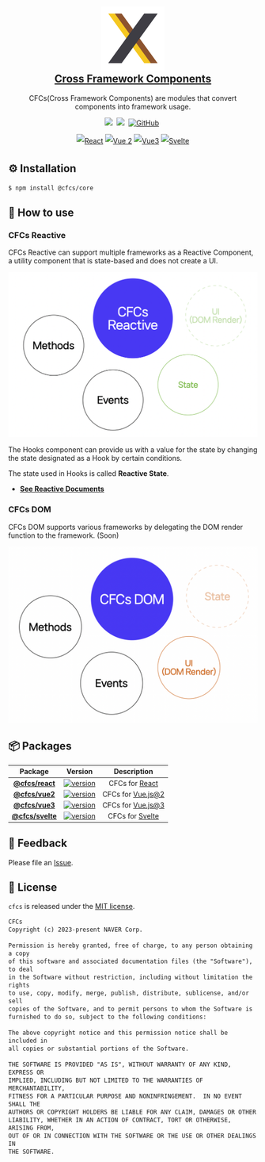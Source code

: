 
<p align="center"></p>

<h2 align="center" style="max-width: 100%;">
  <img src="https://raw.githubusercontent.com/naver/cfcs/main/images/logo.png" /><br/>
  <a href="#">Cross Framework Components</a>
</h2>

<p align="center">CFCs(Cross Framework Components) are modules that convert components into framework usage.</p>


<p align="middle">
<a href="https://www.npmjs.com/package/@cfcs/core" target="_blank"><img src="https://img.shields.io/npm/v/@cfcs/core.svg?style=flat-square&color=00d8ff&label=version&logo=NPM"></a>&nbsp;
<img src="https://img.shields.io/badge/language-typescript-blue.svg?style=flat-square" />&nbsp;
<a href="https://github.com/naver/cfcs/blob/main/LICENSE" target="_blank"><img alt="GitHub" src="https://img.shields.io/github/license/naver/cfcs.svg?style=flat-square&label=%F0%9F%93%9C%20license&color=08CE5D" /></a>&nbsp;
</p>

<p align="center" style="line-height: 2;">
  <a href="https://github.com/naver/cfcs/tree/main/packages/react"><img alt="React" src="https://img.shields.io/static/v1.svg?label=&message=React&style=flat-square&logo=React&logoColor=white&color=61dafb" /></a>
  <a href="https://github.com/naver/cfcs/tree/main/packages/vue2"><img alt="Vue 2" src="https://img.shields.io/static/v1.svg?label=&message=Vue 2&style=flat-square&logo=Vue.js&logoColor=white&color=42b883" /></a>
  <a href="https://github.com/naver/cfcs/tree/main/packages/vue3"><img alt="Vue3" src="https://img.shields.io/static/v1.svg?label=&message=Vue3&style=flat-square&logo=Vue.js&logoColor=white&color=42b883" /></a>
  <a href="https://github.com/naver/cfcs/tree/main/packages/svelte"><img alt="Svelte" src="https://img.shields.io/static/v1.svg?label=&message=Svelte&style=flat-square&logo=svelte&logoColor=white&color=FF3E00" /></a>
</p>

## ⚙️ Installation
```sh
$ npm install @cfcs/core
```

## 🏃 How to use

### CFCs Reactive
CFCs Reactive can support multiple frameworks as a Reactive Component, a utility component that is state-based and does not create a UI.


![](https://raw.githubusercontent.com/naver/cfcs/main/images/cfcs-reactive.png)


The Hooks component can provide us with a value for the state by changing the state designated as a Hook by certain conditions.

The state used in Hooks is called **Reactive State**.


* [**See Reactive Documents**](https://github.com/naver/cfcs/blob/main/reactive.md)

### CFCs DOM

CFCs DOM supports various frameworks by delegating the DOM render function to the framework. (Soon)

![](https://raw.githubusercontent.com/naver/cfcs/main/images/cfcs-dom.png)



## 📦 Packages
|Package|Version|Description|
|:-----:|:-----:|:-----:|
|[**@cfcs/react**](https://github.com/naver/cfcs/blob/main/packages/react/README.md)|<a href="https://www.npmjs.com/package/@cfcs/react" target="_blank"><img src="https://img.shields.io/npm/v/@cfcs/react?style=flat-square&color=00d8ff&label=%F0%9F%94%96" alt="version" /></a>|CFCs for [React](https://reactjs.org/)|
|[**@cfcs/vue2**](https://github.com/naver/cfcs/blob/main/packages/vue/README.md)|<a href="https://www.npmjs.com/package/@cfcs/vue2" target="_blank"><img src="https://img.shields.io/npm/v/@cfcs/vue2?style=flat-square&color=42b883&label=%F0%9F%94%96" alt="version" /></a>|CFCs for [Vue.js@2](https://vuejs.org/v2/guide/index.html)|
|[**@cfcs/vue3**](https://github.com/naver/cfcs/blob/main/packages/vue3/README.md)|<a href="https://www.npmjs.com/package/@cfcs/vue3" target="_blank"><img src="https://img.shields.io/npm/v/@cfcs/vue3?style=flat-square&color=42b883&label=%F0%9F%94%96" alt="version" /></a>|CFCs for [Vue.js@3](https://v3.vuejs.org/)|
|[**@cfcs/svelte**](https://github.com/naver/cfcs/blob/main/packages/svelte/README.md)|<a href="https://www.npmjs.com/package/@cfcs/svelte" target="_blank"><img src="https://img.shields.io/npm/v/@cfcs/svelte?style=flat-square&color=FF3E00&label=%F0%9F%94%96" alt="version" /></a>|CFCs for [Svelte](https://svelte.dev/)|


## 📝 Feedback
Please file an [Issue](https://github.com/naver/cfcs/issues).

## 📜 License
`cfcs` is released under the [MIT license](https://github.com/naver/cfcs/blob/main/LICENSE).

```
CFCs
Copyright (c) 2023-present NAVER Corp.

Permission is hereby granted, free of charge, to any person obtaining a copy
of this software and associated documentation files (the "Software"), to deal
in the Software without restriction, including without limitation the rights
to use, copy, modify, merge, publish, distribute, sublicense, and/or sell
copies of the Software, and to permit persons to whom the Software is
furnished to do so, subject to the following conditions:

The above copyright notice and this permission notice shall be included in
all copies or substantial portions of the Software.

THE SOFTWARE IS PROVIDED "AS IS", WITHOUT WARRANTY OF ANY KIND, EXPRESS OR
IMPLIED, INCLUDING BUT NOT LIMITED TO THE WARRANTIES OF MERCHANTABILITY,
FITNESS FOR A PARTICULAR PURPOSE AND NONINFRINGEMENT.  IN NO EVENT SHALL THE
AUTHORS OR COPYRIGHT HOLDERS BE LIABLE FOR ANY CLAIM, DAMAGES OR OTHER
LIABILITY, WHETHER IN AN ACTION OF CONTRACT, TORT OR OTHERWISE, ARISING FROM,
OUT OF OR IN CONNECTION WITH THE SOFTWARE OR THE USE OR OTHER DEALINGS IN
THE SOFTWARE.
```
